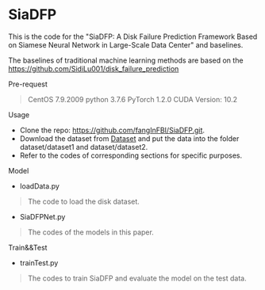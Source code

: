 # SiaDFP
This is the code for the "SiaDFP: A Disk Failure Prediction Framework Based on Siamese Neural Network in Large-Scale Data Center" and baselines.

The baselines of traditional machine learning methods are based on the https://github.com/SidiLu001/disk_failure_prediction 

Pre-request

> CentOS 7.9.2009
> python 3.7.6
> PyTorch 1.2.0
> CUDA Version: 10.2

Usage

- Clone the repo: https://github.com/fangInFBI/SiaDFP.git.
- Download the dataset from [Dataset](https://www.dropbox.com/scl/fo/ehqrmzkx9ndz5gfmfommx/h?dl=0&rlkey=fasg953wzlq01gwk0gjnimekk) and put the data into the folder dataset/dataset1 and dataset/dataset2.
- Refer to the codes of corresponding sections for specific purposes.


Model
- loadData.py
> The code to load the disk dataset.

- SiaDFPNet.py
> The codes of the models in this paper.

Train&&Test
- trainTest.py
> The codes to train SiaDFP and evaluate the model on the test data.
